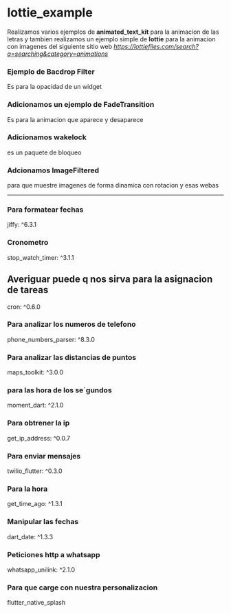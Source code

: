 # lottie_example
Realizamos varios ejemplos de **animated_text_kit** para la animacion de las letras 
y tambien realizamos un ejemplo simple de **lottie** para la animacion con imagenes del siguiente sitio web *https://lottiefiles.com/search?q=searching&category=animations*

### Ejemplo de Bacdrop Filter
Es para la opacidad de un widget
### Adicionamos un ejemplo de FadeTransition
Es para la animacion que aparece y desaparece
### Adicionamos wakelock 
es un paquete de bloqueo
### Adcionamos ImageFiltered
para que muestre imagenes de forma dinamica con rotacion y esas webas
-- -
### Para formatear fechas
jiffy: ^6.3.1
### Cronometro
stop_watch_timer: ^3.1.1
## Averiguar puede q nos sirva para la asignacion de tareas
cron: ^0.6.0
### Para analizar los numeros de telefono
phone_numbers_parser: ^8.3.0
### Para analizar las distancias de puntos
maps_toolkit: ^3.0.0
### para las hora de los se´gundos
moment_dart: ^2.1.0
### Para obtrener la ip
get_ip_address: ^0.0.7
### Para enviar mensajes
twilio_flutter: ^0.3.0
### Para la hora
get_time_ago: ^1.3.1
### Manipular las fechas
dart_date: ^1.3.3
### Peticiones http a whatsapp
whatsapp_unilink: ^2.1.0
### Para que carge con nuestra personalizacion
flutter_native_splash
